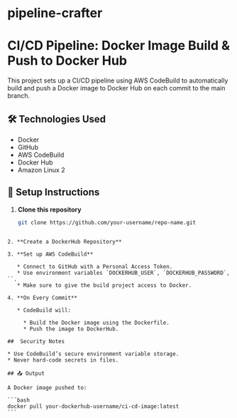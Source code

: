 # pipeline-crafter

# CI/CD Pipeline: Docker Image Build & Push to Docker Hub

This project sets up a CI/CD pipeline using AWS CodeBuild to automatically build and push a Docker image to Docker Hub on each commit to the main branch.

## 🛠️ Technologies Used

- Docker
- GitHub
- AWS CodeBuild
- Docker Hub
- Amazon Linux 2


## 🔧 Setup Instructions

1. **Clone this repository**
   ```bash
   git clone https://github.com/your-username/repo-name.git
````

2. **Create a DockerHub Repository**

3. **Set up AWS CodeBuild**

   * Connect to GitHub with a Personal Access Token.
   * Use environment variables `DOCKERHUB_USER`, `DOCKERHUB_PASSWORD`, ``.
   * Make sure to give the build project access to Docker.

4. **On Every Commit**

   * CodeBuild will:

     * Build the Docker image using the Dockerfile.
     * Push the image to DockerHub.

##  Security Notes

* Use CodeBuild’s secure environment variable storage.
* Never hard-code secrets in files.

## 📤 Output

A Docker image pushed to:

```bash
docker pull your-dockerhub-username/ci-cd-image:latest
```
